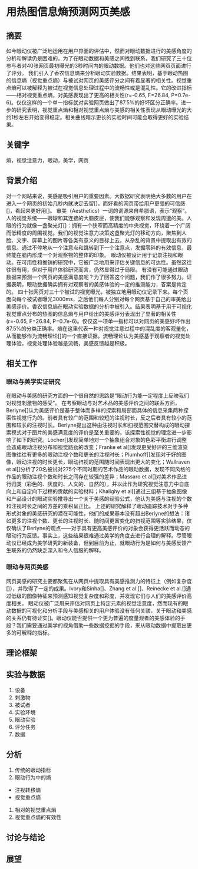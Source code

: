 # 用热图信息熵预测网页美感
## 摘要

如今眼动仪被广泛地运用在用户界面的评估中，然而对眼动数据进行的美感角度的分析和解读仍是困难的。为了在眼动数据和美感之间找到联系，我们研究了三十位参与者对40张网页最初曝光的3秒时间内的眼动数据。他们也对这些网页页面进行了评分。
我们引入了香农信息熵来分析眼动实验数据。结果表明，基于眼动热图的信息熵（视觉重点熵）与被试对网页的美感评分之间有着显著的相关性。视觉重点熵可以被解释为被试在视觉信息处理过程中的流畅性或是混乱性。它的改进指标——相对视觉重点熵，对美感表现出了更高的相关性(r=-0.65, F=26.84, P=0.7e-6)。仅仅这样的一个单一指标就对实验网页做出了87.5%的好坏区分正确率。进一步的研究表明，视觉重点熵和相对视觉重点熵与美感的相关性表现从眼动曝光的大约1秒左右开始变得稳定。相关曲线暗示更长的实验时间可能会取得更好的实验结果。

## 关键字
熵，视觉注意力，眼动，美学，网页

## 背景介绍
对一个网站来说，美感是吸引用户的重要因素。大数据研究表明绝大多数的用户在进入一个网页的初始几秒内就决定去留[]。而好看的网页带给用户更强的可信感[]，看起来更好用[]。
审美（Aesthetics）一词的词源来自希腊语，表示“观察”。人的视觉系统——眼球和其连接的大脑皮层，使我们能够观察和发现周遭的美。人眼的行为就像一盏聚光灯[]：拥有一个狭窄而高精度的中央视觉，环绕着一个广阔而低精度的周围视觉。我们的视觉注意力决策这盏聚光灯的移动方向，聚焦到人脸、文字、屏幕上的图片等各类有意义的目标上去，从杂乱的背景中提取出有效的信息。通过不停地从一个注意点和跳转到下一个注意点，发掘零碎的有效信息，最终能在脑内形成一个对观察物的整体的印象。
眼动仪被设计用于记录注视和眼动。在可用性和推销的研究中，它被广泛地用来评估关键信息的可达性。虽然这往往很有用，但对于用户体验研究而言，仍然显得过于局限。
有没有可能通过眼动数据来预测一个网页的美感满意度呢？为了回答这个问题，我们作了很多努力。证据表明，眼动数据确实拥有对观察者的美感体验的一定的推测能力，答案是肯定的。
四十张网页对三十个被试的视觉曝光，被独立地用眼动仪记录下来。每个页面向每个被试者曝光3000ms，之后他们每人分别对每个网页基于自己的审美给出美感评价。香农信息熵在眼动实验数据的分析中被引入。结果表明基于用于可视化视觉重点分布的热图的信息熵与用户给出的美感评分表现出了显著的相关性(r=-0.65, F=26.84, P=0.7e-6)。仅仅这一项单一指标可以对网页的美感好坏作出87.5%的分类正确率。熵在这里代表一种对视觉注意过程中的混乱度的客观量化，从而能够作为流畅理论[]的一个直接证据。流畅理论认为美感基于观察者的视觉处理体验，视觉处理体验越是流畅，美感反馈越是积极。

## 相关工作
### 眼动与美学实证研究
在眼动与美感的研究方面的一个很自然的思路是“眼动行为能一定程度上反映我们对视觉刺激物的感受”。
在考察眼动与对艺术品的美感评价之间的联系方面，Berlyne[]认为美感评价是基于整体而多样的探索和局部而具体的信息采集两种探索性视觉行为的。前者具有较广的范围和较短的注视时长，反之后者具有较小的范围和较长的注视时长。Berlyne提出这种由注视时长和扫视范围交替构成的眼动探索模式对于图片的美感满意度的评价是至关重要的，该探索性视觉的理念进一步影响了如下的研究。Locher[]发现简单地对一个抽象组合对象的色彩平衡进行调整会造成眼动注视分布和视觉路劲的改变；Franke et al[]发现更受好评的三维渲染图像往往有更多的眼动注视个数和更长的注视时长；Plumhoff[]发现对于好的图像，眼动注视的时长更长，眼动扫视的范围随时间表现出更大的变化；Wallraven et al[]分析了20名被试对275个不同时期的艺术作品的眼动数据，发现不同风格的作品的眼动注视个数和时长之间存在较强的差异；Massaro et al[]对美术作品进行归类（彩色的、灰度的、人文的、自然的），并以此作为研究视觉注意力中自底向上和自定向下过程的贡献的实验材料；Khalighy et al[]通过三组基于抽象图像和产品设计的眼动实验推导出一个关于美感的经验公式，他认为美感与注视的个数和注视时长之间的方差的乘积呈正比。
上述的研究解释了眼动追踪技术对于多种形式对象的美感研究的潜在可能性，他们的成果基本没有超出Berlyne的想法：诸如更多的注视个数、更长的注视时长、随时间更富变化的扫视范围等实验结果，仅仅确认了Berlyne的观点——对于具有更高美感评价的对象会获得更活跃而动态的眼动行为反馈。事实上，这些结果很难通过美学的角度去进行合理的解释。尽管眼动仪已经成为美学研究的新装备，但到目前为止，就眼动行为是如何与美感反馈产生联系的仍然缺乏深入和令人信服的解释。
### 眼动与网页美感
网页美感的研究主要都聚焦在从网页中提取具有美感推测力的特征上（例如复杂度[]），并取得了一定的成果。Ivory和Sinha[]、Zhang et al.[]、Reinecke et al.[]通过低级的图像特征来预测感知视觉复杂度和彩度，并发现它们与人们的美感评价高度相关。
眼动仪被广泛用来评估对网页上特定元素的视觉注意度，然而现有的眼动数据的可视化和分析手段与美感相关的用户体验没有任何关联，关于眼动和美感的关系仍有待证实[]。眼动仪能否提供一个更为普遍的度量观者的美感体验的手段？我们需要通过美学的视角借助一些数据挖掘的手段，来从眼动数据中提取出更多的可解释的指标。
## 理论框架
## 实验与数据
1. 设备
1. 刺激物
1. 被试者
1. 实验环境
1. 眼动实验
1. 评分任务
1. 数据
## 分析
1. 传统的眼动指标
1. 眼动行为中的熵
- 注视转移熵
- 视觉重点熵
1. 相对的视觉重点熵
1. 视觉重点熵的有效性
## 讨论与结论
## 展望
